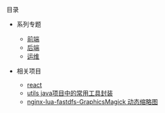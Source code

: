 目录

* 系列专题
    * [前端](https://github.com/lenxeon/notes/tree/master/前端)
    * [后端](https://github.com/lenxeon/notes/tree/master/后端)
    * [运维](https://github.com/lenxeon/notes/tree/master/运维)

* 相关项目
    * [react](https://github.com/lenxeon/workin)
    * [utils java项目中的常用工具封装](https://github.com/lenxeon/utils)
    * [nginx-lua-fastdfs-GraphicsMagick 动态缩略图](https://github.com/lenxeon/nginx-lua-fastdfs-GraphicsMagick)